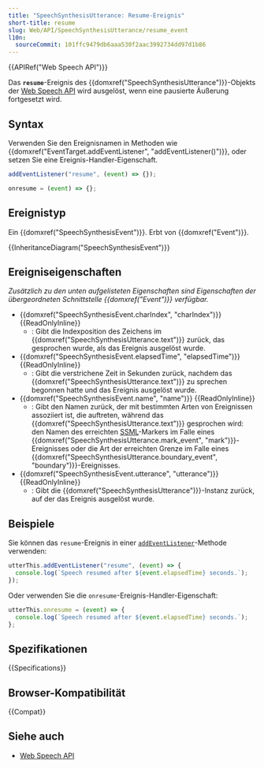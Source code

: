```yaml
---
title: "SpeechSynthesisUtterance: Resume-Ereignis"
short-title: resume
slug: Web/API/SpeechSynthesisUtterance/resume_event
l10n:
  sourceCommit: 101ffc9479db6aaa530f2aac3992734dd97d1b86
---
```


{{APIRef("Web Speech API")}}

Das **`resume`**-Ereignis des {{domxref("SpeechSynthesisUtterance")}}-Objekts der [Web Speech API](/de/docs/Web/API/Web_Speech_API) wird ausgelöst, wenn eine pausierte Äußerung fortgesetzt wird.

## Syntax

Verwenden Sie den Ereignisnamen in Methoden wie {{domxref("EventTarget.addEventListener", "addEventListener()")}}, oder setzen Sie eine Ereignis-Handler-Eigenschaft.

```js
addEventListener("resume", (event) => {});

onresume = (event) => {};
```

## Ereignistyp

Ein {{domxref("SpeechSynthesisEvent")}}. Erbt von {{domxref("Event")}}.

{{InheritanceDiagram("SpeechSynthesisEvent")}}

## Ereigniseigenschaften

_Zusätzlich zu den unten aufgelisteten Eigenschaften sind Eigenschaften der übergeordneten Schnittstelle {{domxref("Event")}} verfügbar._

- {{domxref("SpeechSynthesisEvent.charIndex", "charIndex")}} {{ReadOnlyInline}}
  - : Gibt die Indexposition des Zeichens im {{domxref("SpeechSynthesisUtterance.text")}} zurück, das gesprochen wurde, als das Ereignis ausgelöst wurde.
- {{domxref("SpeechSynthesisEvent.elapsedTime", "elapsedTime")}} {{ReadOnlyInline}}
  - : Gibt die verstrichene Zeit in Sekunden zurück, nachdem das {{domxref("SpeechSynthesisUtterance.text")}} zu sprechen begonnen hatte und das Ereignis ausgelöst wurde.
- {{domxref("SpeechSynthesisEvent.name", "name")}} {{ReadOnlyInline}}
  - : Gibt den Namen zurück, der mit bestimmten Arten von Ereignissen assoziiert ist, die auftreten, während das {{domxref("SpeechSynthesisUtterance.text")}} gesprochen wird: den Namen des erreichten [SSML](https://www.w3.org/TR/speech-synthesis/#S3.3.2)-Markers im Falle eines {{domxref("SpeechSynthesisUtterance.mark_event", "mark")}}-Ereignisses oder die Art der erreichten Grenze im Falle eines {{domxref("SpeechSynthesisUtterance.boundary_event", "boundary")}}-Ereignisses.
- {{domxref("SpeechSynthesisEvent.utterance", "utterance")}} {{ReadOnlyInline}}
  - : Gibt die {{domxref("SpeechSynthesisUtterance")}}-Instanz zurück, auf der das Ereignis ausgelöst wurde.

## Beispiele

Sie können das `resume`-Ereignis in einer [`addEventListener`](/de/docs/Web/API/EventTarget/addEventListener)-Methode verwenden:

```js
utterThis.addEventListener("resume", (event) => {
  console.log(`Speech resumed after ${event.elapsedTime} seconds.`);
});
```

Oder verwenden Sie die `onresume`-Ereignis-Handler-Eigenschaft:

```js
utterThis.onresume = (event) => {
  console.log(`Speech resumed after ${event.elapsedTime} seconds.`);
};
```

## Spezifikationen

{{Specifications}}

## Browser-Kompatibilität

{{Compat}}

## Siehe auch

- [Web Speech API](/de/docs/Web/API/Web_Speech_API)
